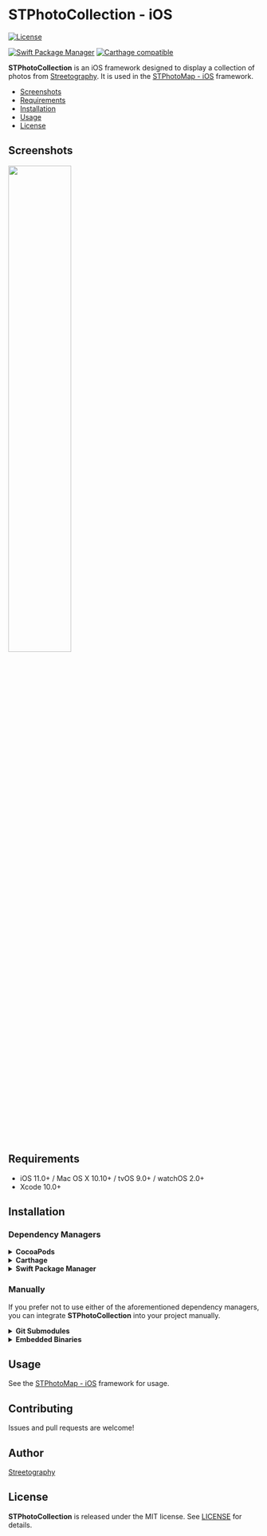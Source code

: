 # STPhotoCollection - iOS

[![License](https://img.shields.io/badge/license-MIT-blue.svg)](https://github.com/mikelanza/st-photo-collection-ios/blob/master/LICENSE)

[![Swift Package Manager](https://img.shields.io/badge/Swift%20Package%20Manager-compatible-brightgreen.svg)](https://github.com/apple/swift-package-manager)
[![Carthage compatible](https://img.shields.io/badge/Carthage-compatible-4BC51D.svg?style=flat)](https://github.com/Carthage/Carthage)

**STPhotoCollection** is an iOS framework designed to display a collection of photos from [Streetography](https://streetography.com). It is used in the [STPhotoMap - iOS](https://github.com/mikelanza/st-photo-map-ios) framework.

- [Screenshots](#screenshots)
- [Requirements](#requirements)
- [Installation](#installation)
- [Usage](#usage)
- [License](#license)

## Screenshots

<img src="https://user-images.githubusercontent.com/6670019/65866031-d7f33180-e37c-11e9-92be-f756da25ca52.png" width="50%"></img> 

## Requirements

- iOS 11.0+ / Mac OS X 10.10+ / tvOS 9.0+ / watchOS 2.0+
- Xcode 10.0+

## Installation

### Dependency Managers
<details>
  <summary><strong>CocoaPods</strong></summary>

[CocoaPods](http://cocoapods.org) is a dependency manager for Cocoa projects. You can install it with the following command:

```bash
$ gem install cocoapods
```

To integrate **STPhotoCollection** into your Xcode project using CocoaPods, specify it in your `Podfile`:

```ruby
source 'https://github.com/CocoaPods/Specs.git'
platform :ios, '10.0'
use_frameworks!

pod 'STPhotoCollection', '~> 0.1.2'
```

Then, run the following command:

```bash
$ pod install
```

</details>

<details>
  <summary><strong>Carthage</strong></summary>

[Carthage](https://github.com/Carthage/Carthage) is a decentralized dependency manager that automates the process of adding frameworks to your Cocoa application.

You can install Carthage with [Homebrew](http://brew.sh/) using the following command:

```bash
$ brew update
$ brew install carthage
```

To integrate **STPhotoCollection** into your Xcode project using Carthage, specify it in your `Cartfile`:

```ogdl
github "mikelanza/st-photo-collection-ios" ~> 0.1.2
```

</details>

<details>
  <summary><strong>Swift Package Manager</strong></summary>

To use **STPhotoCollection** as a [Swift Package Manager](https://swift.org/package-manager/) package just add the following in your Package.swift file.

``` swift
// swift-tools-version:5.0

import PackageDescription

let package = Package(
    name: "HelloSTPhotoCollection",
    dependencies: [
        .package(url: "https://github.com/mikelanza/st-photo-collection-ios.git", .upToNextMajor(from: "0.1.2"))
    ],
    targets: [
        .target(name: "HelloSTPhotoCollection", dependencies: ["STPhotoCollection"])
    ]
)
```
</details>

### Manually

If you prefer not to use either of the aforementioned dependency managers, you can integrate **STPhotoCollection** into your project manually.

<details>
  <summary><strong>Git Submodules</strong></summary><p>

- Open up Terminal, `cd` into your top-level project directory, and run the following command "if" your project is not initialized as a git repository:

```bash
$ git init
```

- Add **STPhotoCollection** as a git [submodule](http://git-scm.com/docs/git-submodule) by running the following command:

```bash
$ git submodule add https://github.com/mikelanza/st-photo-collection-ios.git
$ git submodule update --init --recursive
```

- Open the new `STPhotoCollection` folder, and drag the `STPhotoCollection.xcodeproj` into the Project Navigator of your application's Xcode project.

    > It should appear nested underneath your application's blue project icon. Whether it is above or below all the other Xcode groups does not matter.

- Select the `STPhotoCollection.xcodeproj` in the Project Navigator and verify the deployment target matches that of your application target.
- Next, select your application project in the Project Navigator (blue project icon) to navigate to the target configuration window and select the application target under the "Targets" heading in the sidebar.
- In the tab bar at the top of that window, open the "General" panel.
- Click on the `+` button under the "Embedded Binaries" section.
- You will see two different `STPhotoCollection.xcodeproj` folders each with two different versions of the `STPhotoCollection.framework` nested inside a `Products` folder.

    > It does not matter which `Products` folder you choose from.

- Select the `STPhotoCollection.framework`.

- And that's it!

> The `STPhotoCollection.framework` is automagically added as a target dependency, linked framework and embedded framework in a copy files build phase which is all you need to build on the simulator and a device.

</p></details>

<details>
  <summary><strong>Embedded Binaries</strong></summary><p>

- Download the latest release from https://github.com/mikelanza/st-photo-collection-ios/releases
- Next, select your application project in the Project Navigator (blue project icon) to navigate to the target configuration window and select the application target under the "Targets" heading in the sidebar.
- In the tab bar at the top of that window, open the "General" panel.
- Click on the `+` button under the "Embedded Binaries" section.
- Add the downloaded `STPhotoCollection.framework`.
- And that's it!

</p></details>

## Usage

See the [STPhotoMap - iOS](https://github.com/mikelanza/st-photo-map-ios) framework for usage.

## Contributing

Issues and pull requests are welcome!

## Author

[Streetography](https://streetography.com)

## License

**STPhotoCollection** is released under the MIT license. See [LICENSE](https://github.com/mikelanza/st-photo-collection-ios/blob/master/LICENSE) for details.
